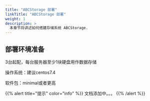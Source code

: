 ```yaml
---
title: "ABCStorage 部署"
linkTitle: "ABCStorage 部署"
weight: 1
description: >
  本章节将讲述如何搭建存储系统 ABCStorage.
---
```


## 部署环境准备

3台起配，每台服务器至少1块硬盘用作数据存储

操作系统：建议centos7.4

软件包：minimal或者更高

{{% alert title="提示" color="info" %}}
文档添加中。。。
{{% /alert %}}